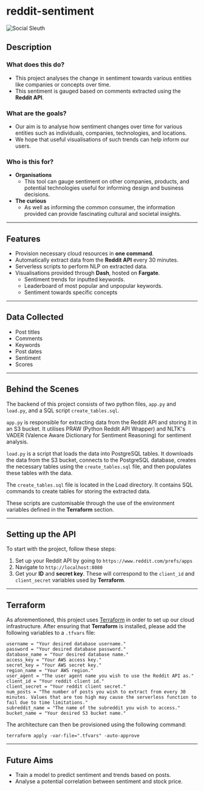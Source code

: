# reddit-sentiment

![Social Sleuth](social_sleuth.png)

## Description

### What does this do?

- This project analyses the change in sentiment towards various entities like companies or concepts over time.
- This sentiment is gauged based on comments extracted using the **Reddit API**.

### What are the goals?

- Our aim is to analyse how sentiment changes over time for various entities such as individuals, companies, technologies, and locations.
- We hope that useful visualisations of such trends can help inform our users.

### Who is this for?

- **Organisations**
  - This tool can gauge sentiment on other companies, products, and potential technologies useful for informing design and business decisions.
- **The curious**
  - As well as informing the common consumer, the information provided can provide fascinating cultural and societal insights.

---

## Features

- Provision necessary cloud resources in **one command**.
- Automatically extract data from the **Reddit API** every 30 minutes.
- Serverless scripts to perform NLP on extracted data.
- Visualisations provided through **Dash**, hosted on **Fargate**.
  - Sentiment trends for inputted keywords.
  - Leaderboard of most popular and unpopular keywords.
  - Sentiment towards specific concepts

---

## Data Collected

- Post titles
- Comments
- Keywords
- Post dates
- Sentiment
- Scores

---

## Behind the Scenes

The backend of this project consists of two python files, `app.py` and `load.py`, and a SQL script `create_tables.sql`.

`app.py` is responsible for extracting data from the Reddit API and storing it in an S3 bucket. It utilises PRAW (Python Reddit API Wrapper) and NLTK's VADER (Valence Aware Dictionary for Sentiment Reasoning) for sentiment analysis.

`load.py` is a script that loads the data into PostgreSQL tables. It downloads the data from the S3 bucket, connects to the PostgreSQL database, creates the necessary tables using the `create_tables.sql` file, and then populates these tables with the data.

The `create_tables.sql` file is located in the Load directory. It contains SQL commands to create tables for storing the extracted data.

These scripts are customisable through the use of the environment variables defined in the **Terraform** section.

---

## Setting up the API

To start with the project, follow these steps:

1. Set up your Reddit API by going to `https://www.reddit.com/prefs/apps`
2. Navigate to `http://localhost:8080`
3. Get your **ID** and **secret key**. These will correspond to the `client_id` and `client_secret` variables used by **Terraform**.

---

## Terraform

As aforementioned, this project uses [Terraform](https://www.terraform.io/) in order to set up our cloud infrastructure.
After ensuring that **Terraform** is installed, please add the following variables to a `.tfvars` file:

```
username = "Your desired database username."
password = "Your desired database password."
database_name = "Your desired database name."
access_key = "Your AWS access key."
secret_key = "Your AWS secret key."
region_name = "Your AWS region."
user_agent = "The user agent name you wish to use the Reddit API as."
client_id = "Your reddit client id."
client_secret = "Your reddit client secret."
num_posts = "The number of posts you wish to extract from every 30 minutes. Values that are too high may cause the serverless function to fail due to time limitations."
subreddit_name = "The name of the subreddit you wish to access."
bucket_name = "Your desired S3 bucket name."
```

The architecture can then be provisioned using the following command:

`terraform apply -var-file=".tfvars" -auto-approve`

---

## Future Aims

- Train a model to predict sentiment and trends based on posts.
- Analyse a potential correlation between sentiment and stock price.
